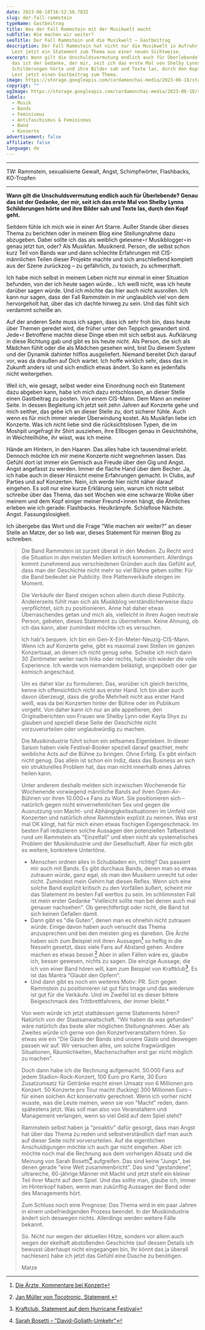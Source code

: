 ```yaml
---
date: 2023-06-18T16:52:50.783Z
slug: der-fall-rammstein
typeName: Gastbeitrag
title: Was der Fall Rammstein mit der Musikwelt macht
subTitle: Wie machen wir weiter?
seoTitle: Der Fall Rammstein und die Musikwelt – Gastbeitrag
description: Der Fall Rammstein hat nicht nur die Musikwelt in Aufruhr versetzt.
  Lest jetzt ein Statement zum Thema aus einer neuen Sichtweise.
excerpt: Wann gilt die Unschuldsvermutung endlich auch für Überlebende? Genau
  das ist der Gedanke, der mir, seit ich das erste Mal von Shelby Lynns
  Schilderungen hörte und ihre Bilder sah und Texte las, durch den Kopf geht.
  Lest jetzt einen Gastbeitrag zum Thema.
image: https://storage.googleapis.com/cardamonchai-media/2023-06-18/statement-header-jpg-imagine-181818_2a1416_1024_768/640.webp
copyrigt: ""
ogImage: https://storage.googleapis.com/cardamonchai-media/2023-06-18/statement-og-jpg-imagine-181818_321214_1200_630/640.webp
labels:
  - Musik
  - Bands
  - Feminismus
  - Antifaschismus & Feminismus
  - Band
  - Konzerte
advertisement: false
affiliate: false
language: de
---
```


- - -

TW: Rammstein, sexualisierte Gewalt, Angst, Schimpfwörter, Flashbacks, KO-Tropfen

- - -

**Wann gilt die Unschuldsvermutung endlich auch für Überlebende? Genau das ist der Gedanke, der mir, seit ich das erste Mal von Shelby Lynns Schilderungen hörte und ihre Bilder sah und Texte las, durch den Kopf geht.**

Seitdem fühle ich mich wie in einer Art Starre. Außer Stande über dieses Thema zu berichten oder in meinem Blog eine Stellungnahme dazu abzugeben. Dabei sollte ich das als weiblich gelesene⋆r Musikblogger⋆in genau jetzt tun, oder? Als Musikfan. Musiknerd. Person, die selbst schon kurz Teil von Bands war und dann schlechte Erfahrungen mit CIS-männlichen Teilen dieser Projekte machte und sich anschließend komplett aus der Szene zurückzog – zu gefährlich, zu toxisch, zu schmerzhaft.

Ich habe mich selbst in meinem Leben nicht nur einmal in einer Situation befunden, von der ich heute sagen würde... Ich weiß nicht, was ich heute darüber sagen würde. Und ich möchte das hier auch nicht ausrollen. Ich kann nur sagen, dass der Fall Rammstein in mir unglaublich viel von dem hervorgeholt hat, über das ich dachte hinweg zu sein. Und das fühlt sich verdammt scheiße an. 

Auf der anderen Seite muss ich sagen, dass ich sehr froh bin, dass heute über Themen geredet wird, die früher unter den Teppich gewandert sind. Jede⋆r Betroffene machte diese Dinge eben mit sich selbst aus. Aufklärung in diese Richtung gab und gibt es bis heute nicht. Als Person, die sich als Mädchen fühlt oder die als Mädchen gesehen wird, bist Du diesem System und der Dynamik dahinter hilflos ausgeliefert. Niemand bereitet Dich darauf vor, was da draußen auf Dich wartet. Ich hoffe wirklich sehr, dass das in Zukunft anders ist und sich endlich etwas ändert. So kann es jedenfalls nicht weitergehen. 

Weil ich, wie gesagt, selbst weder eine Einordnung noch ein Statement dazu abgeben kann, habe ich mich dazu entschlossen, an dieser Stelle einen Gastbeitrag zu posten. Von einem CIS-Mann. Dem Mann an meiner Seite. In dessen Begleitung ich jetzt seit zehn Jahren auf Konzerte gehe und mich seither, das gebe ich an dieser Stelle zu, dort sicherer fühle. Auch wenn es für mich immer wieder Überwindung kostet. Als Musikfan liebe ich Konzerte. Was ich nicht liebe sind die rücksichtslosen Typen, die im Moshpit ungefragt ihr Shirt ausziehen, ihre Ellbogen genau in Gesichtshöhe, in Weichteilhöhe, ihr wisst, was ich meine. 

Hände am Hintern, in den Haaren. Das alles habe ich tausendmal erlebt. Dennoch möchte ich mir meine Konzerte nicht wegnehmen lassen. Das Gefühl dort ist immer ein Gemisch aus Freude über den Gig und Angst. Angst angefasst zu werden. Immer die flache Hand über dem Becher. Ja, ich habe auch in dieser Hinsicht meine Erfahrungen gemacht. In Clubs, auf Parties und auf Konzerten. Nein, ich werde hier nicht näher darauf eingehen. Es soll nur eine kurze Erklärung sein, warum ich nicht selbst schreibe über das Thema, das seit Wochen wie eine schwarze Wolke über meinem und dem Kopf einiger meiner Freund⋆innen hängt, die Ähnliches erleben wie ich gerade: Flashbacks. Heulkrämpfe. Schlaflose Nächste. Angst. Fassungslosigkeit.

Ich übergebe das Wort und die Frage "Wie machen wir weiter?" an dieser Stelle an Matze, der so lieb war, dieses Statement für meinen Blog zu schreiben.﻿

> Die Band Rammstein ist zurzeit überall in den Medien. Zu Recht wird die Situation in den meisten Medien kritisch kommentiert. Allerdings kommt zunehmend aus verschiedenen Gründen auch das Gefühl auf, dass man der Geschichte nicht mehr so viel Bühne geben sollte: Für die Band bedeutet sie Publicity. Ihre Plattenverkäufe steigen im Moment.
> 
> Die Verkäufe der Band steigen schon allein durch diese Publicity. Andererseits fühlt man sich als Musikblog verständlicherweise dazu verpflichtet, sich zu positionieren. Anne hat daher etwas Überraschendes getan und mich als, vielleicht in ihren Augen neutrale Person, gebeten, dieses Statement zu übernehmen. Keine Ahnung, ob ich das kann, aber zumindest möchte ich es versuchen.
> 
> Ich hab's bequem. Ich bin ein Gen-X-Ein-Meter-Neuzig-CIS-Mann. Wenn ich auf Konzerte gehe, gibt es maximal zwei Stellen im ganzen Konzertsaal, an denen ich nicht genug sehe. Schiebe ich mich dann 30 Zentimeter weiter nach links oder rechts, habe ich wieder die volle Experience. Ich werde von niemandem belästigt, angepöbelt oder gar komisch angeschaut.
> 
> Um es daher klar zu formulieren. Das, worüber ich gleich berichte, kenne ich offensichtlich nicht aus erster Hand. Ich bin aber auch davon überzeugt, dass die große Mehrheit nicht aus erster Hand weiß, was da bei Konzerten hinter der Bühne oder im Publikum vorgeht. Von daher kann ich nur an alle appellieren, den Originalberichten von Frauen wie Shelby Lynn oder Kayla Shyx zu glauben und speziell diese Seite der Geschichte nicht vorzuverurteilen oder unglaubwürdig zu machen.
> 
> Die Musikindustrie führt schon ein seltsames Eigenleben. In dieser Saison haben viele Festival-Booker speziell darauf geachtet, mehr weibliche Acts auf die Bühne zu bringen. Ohne Erfolg. Es gibt einfach nicht genug. Das allein ist schon ein Indiz, dass das Business an sich ein strukturelles Problem hat, das man nicht innerhalb eines Jahres heilen kann.
> 
> Unter anderem deshalb melden sich inzwischen Wochenende für Wochenende vorwiegend männliche Bands auf ihren Open-Air-Bühnen vor ihren 10.000+x Fans zu Wort.  Sie positionieren sich – natürlich gegen nicht einvernehmlichen Sex und gegen die Ausnutzung von Macht- und Abhängigkeitssituationen im Umfeld von Konzerten und natürlich ohne Rammstein explizit zu nennen. Was erst mal OK klingt, hat für mich einen etwas fischigen Eigengeschmack. Im besten Fall reduzieren solche Aussagen den potenziellen Tatbestand rund um Rammstein als "Einzelfall" und eben nicht als systematisches Problem der Musikindustrie und der Gesellschaft. Aber für mich gibt es weitere, konkretere Untertöne.
> 
> - Menschen ordnen alles in Schubladen ein, richtig? Das passiert mir auch mit Bands. Es gibt durchaus Bands, denen man so etwas zutrauen würde, ganz egal, ob man den Musikern unrecht tut oder nicht. Zumindest mein Gehirn hat diesen Reflex. Wenn sich eine solche Band explizit kritisch zu den Vorfällen äußert, scheint mir das Statement im besten Fall wertlos zu sein. Im schlimmsten Fall ist mein erster Gedanke "Vielleicht sollte man bei denen auch mal genauer nachsehen". Ob gerechtfertigt oder nicht, die Band tut sich keinen Gefallen damit.
> - Dann gibt es "die Guten", denen man es ohnehin nicht zutrauen würde. Einige davon haben auch versucht das Thema anzusprechen und bei den meisten ging es daneben. Die Ärzte haben sich zum Beispiel mit ihren Aussagen[^1] so heftig in die Nesseln gesetzt, dass viele Fans auf Abstand gehen. Andere machen es etwas besser.[^2]  Aber in allen Fällen wäre es, glaube ich, besser gewesen, nichts zu sagen. Die einzige Aussage, die ich von einer Band hören will, kam zum Beispiel von Kraftklub[^3]. Es ist das Mantra "Glaubt den Opfern".
> - Und dann gibt es noch ein weiteres Motiv: PR. Sich gegen Rammstein zu positionieren ist gut fürs Image und das wiederum ist gut für die Verkäufe. Und im Zweifel ist es dieser bittere Beigeschmack des Trittbrettfahrens, der immer bleibt.*
> 
> Von wem würde ich jetzt stattdessen gerne Statements hören?  Natürlich von der Staatsanwaltschaft. "Wir haben da was gefunden" wäre natürlich das beste aller möglichen Stellungnahmen. Aber als Zweites würde ich gerne von den Konzertveranstaltern hören. So etwas wie ein "Die Gäste der Bands sind unsere Gäste und deswegen passen wir auf. Wir versuchen alles, um solche fragwürdigen Situationen, Räumlichkeiten, Machenschaften erst gar nicht möglich zu machen".
> 
> Doch dann habe ich die Rechnung aufgemacht. 50.000 Fans auf jedem Stadion-Rock-Konzert, 100 Euro pro Karte, 30 Euro Zusatzumsatz für Getränke macht einen Umsatz von 6 Millionen pro Konzert. 50 Konzerte pro Tour macht (fucking) 300 Millionen Euro – für einen solchen Act konservativ gerechnet. Wenn ich vorher nicht wusste, was die Leute meinen, wenn sie von "Macht" reden, dann spätestens jetzt. Was soll man also von Veranstaltern und Management verlangen, wenn so viel Geld auf dem Spiel steht?
> 
> Rammstein selbst haben ja "proaktiv" dafür gesorgt, dass man Angst hat über das Thema zu reden und selbstverständlich darf man auch auf dieser Seite nicht vorverurteilen. Auf die eigentlichen Anschuldigungen möchte ich auch gar nicht eingehen. Aber ich möchte noch mal die Rechnung aus dem vorherigen Absatz und die Meinung von Sarah Bosetti[^4] aufgreifen. Das sind keine "Jungs", bei denen gerade "eine Welt zusammenbricht". Das sind "gestandene", ultrareiche, 60-jährige Männer mit Macht und jetzt steht ein kleiner Teil ihrer Macht auf dem Spiel. Und das sollte man, glaube ich, immer im Hinterkopf haben, wenn man zukünftig Aussagen der Band oder des Managements hört.
> 
> Zum Schluss noch eine Prognose: Das Thema wird in ein paar Jahren in einem unbefriedigenden Prozess beendet. In der Musikindustrie ändert sich deswegen nichts. Allerdings werden weitere Fälle bekannt.
> 
> So. Nicht nur wegen der aktuellen Hitze, sondern vor allem auch wegen der ekelhaft abstoßenden Geschichte (auf dessen Details ich bewusst überhaupt nicht eingegangen bin, Ihr könnt das ja überall nachlesen) habe ich jetzt das Gefühl eine Dusche zu benötigen.
> 
> Matze

[^1]: [Die Ärzte, Kommentare bei Konzert](https://www.stern.de/lifestyle/leute/-die-aerzte----ueble-sprueche-zu-rammstein-skandal-stossen-fans-sauer-auf--33543852.html)
[^2]: [Jan Müller von Tocotronic, Statement ](https://www.musikexpress.de/jan-mueller-von-tocotronic-erster-deutscher-musiker-aeussert-sich-deutlich-zur-causa-rammstein-2318129/)
[^3]: [Kraftclub, Statement auf dem Hurricane Festival](https://www.fr.de/panorama/scheisse-ans-tageslicht-kraftklub-saenger-sagt-meinung-zu-till-lindemann-92347994.html)
[^4]: [Sarah Bosetti – "David-Goliath-Umkehr"](https://www.youtube.com/watch?v=E3ZBkg8Rovo)